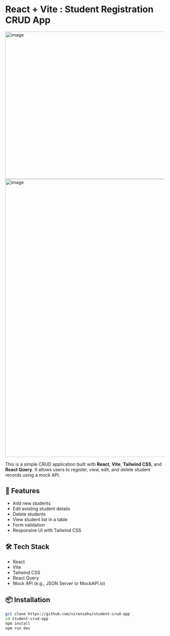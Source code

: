 
# React + Vite : Student Registration CRUD App



<img width="939" height="464" alt="image" src="https://github.com/user-attachments/assets/f30b49b4-85fb-47dc-b482-adfb94d8119f" />



<img width="1740" height="875" alt="image" src="https://github.com/user-attachments/assets/aa6b8ab7-d586-4e74-92b2-327ddd445d99" />


This is a simple CRUD application built with **React**, **Vite**, **Tailwind CSS**, and **React Query**. It allows users to register, view, edit, and delete student records using a mock API.
## 🚀 Features
- Add new students
- Edit existing student details
- Delete students
- View student list in a table
- Form validation
- Responsive UI with Tailwind CSS
## 🛠️ Tech Stack
- React
- Vite
- Tailwind CSS
- React Query
- Mock API (e.g., JSON Server or MockAPI.io)
## 📦 Installation
```bash
git clone https://github.com/virensahu/student-crud-app
cd student-crud-app
npm install
npm run dev
